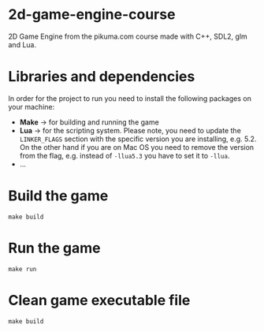 # 2d-game-engine-course
2D Game Engine from the pikuma.com course made with C++, SDL2, glm and Lua.

# Libraries and dependencies
In order for the project to run you need to install the following packages on your machine:

* **Make** -> for building and running the game
* **Lua** -> for the scripting system. Please note, you need to update the `LINKER_FLAGS` section with the specific version you are installing, e.g. 5.2. On the other hand if you are on Mac OS you need to remove the version from the flag, e.g. instead of `-llua5.3` you have to set it to `-llua`.
* ...

# Build the game
```
make build
```

# Run the game
```
make run
```

# Clean game executable file
```
make build
```